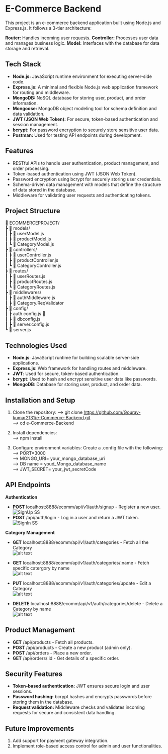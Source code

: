 # E-Commerce Backend
This project is an e-commerce backend application built using Node.js and Express.js. It follows a 3-tier architecture:

**Router:** Handles incoming user requests.
**Controller:** Processes user data and manages business logic.
**Model:** Interfaces with the database for data storage and retrieval.


## Tech Stack
* **Node.js:** JavaScript runtime environment for executing server-side code.
* **Express.js:** A minimal and flexible Node.js web application framework for routing and middleware.
* **MongoDB:** NoSQL database for storing user, product, and order information.
* **Mongoose:** MongoDB object modeling tool for schema definition and data validation.
* **JWT (JSON Web Token):** For secure, token-based authentication and session management.
* **bcrypt:** For password encryption to securely store sensitive user data.
* **Postman:** Used for testing API endpoints during development.

 ## Features
* RESTful APIs to handle user authentication, product management, and order processing.
* Token-based authentication using JWT (JSON Web Token).
* Password encryption using bcrypt for securely storing user credentials.
* Schema-driven data management with models that define the structure of data stored in the database.
* Middleware for validating user requests and authenticating tokens.

## Project Structure
📂 ECOMMERCEPROJECT/<br> ┣ 📂 models/ <br>┃ ┣ 📜 userModel.js<br> ┃ ┣ 📜 productModel.js <br>┃ ┗ 📜 CategoryModel.js <br>┣ 📂 controllers/ <br>┃ ┣ 📜 userController.js<br> ┃ ┣ 📜 productController.js <br> ┃ ┗ 📜 CategoryController.js <br>┣ 📂 routes/<br> ┃ ┣ 📜 userRoutes.js <br>┃ ┣ 📜 productRoutes.js<br> ┃ ┗ 📜 CategoryRoutes.js<br> ┣ 📂 middlewares/ <br>┃ ┣ 📜 authMiddleware.js <br> ┃ ┣ 📜 Category.ReqValidator <br> ┣ 📂 config/ <br> ┃ ┣ auth.config.js 📜 <br> ┃ ┣ 📜 dbconfig.js <br>┃ ┣ 📜 server.config.js <br>  ┗ 📜 server.js


## Technologies Used
- **Node.js**: JavaScript runtime for building scalable server-side applications.
- **Express.js**: Web framework for handling routes and middleware.
- **JWT**: Used for secure, token-based authentication.
- **bcrypt**: Used to hash and encrypt sensitive user data like passwords.
- **MongoDB**: Database for storing user, product, and order data.

## Installation and Setup

1. Clone the repository:
--> git clone https://github.com/Gourav-kumar2131/e-Commerce-Backend.git <br>
--> cd e-Commerce-Backend <br>

2. Install dependencies: <br>
  -->  npm install

3. Configure environment variables: Create a .config file with the following:
--> PORT=3000 <br>
--> MONGO_URI= your_mongo_database_uri <br>
--> DB name = youd_Mongo_database_name <br>
--> JWT_SECRET= your_jwt_secretCode <br>


## API Endpoints
**Authentication**
* **POST** localhost:8888/ecomm/api/v1/auth/signup - Register a new user. <br>
![SignUp SS](Utility/SignUpSS.png)
* **POST** /api/auth/login - Log in a user and return a JWT token. <br>
![SignIn SS](Utility/SingIn_SS.png)

**Category Management**
* **GET** localhost:8888/ecomm/api/v1/auth/categories - Fetch all the Category <br>
![alt text](Utility/AllCategory.png)

* **GET** localhost:8888/ecomm/api/v1/auth/categories/:name  - Fetch specific catergory by name <br>
![alt text](Utility/OneCategory.png)

* **PUT** localhost:8888/ecomm/api/v1/auth/categories/update - Edit a Category <br>
![alt text](Utility/EditCaategory.png)

* **DELETE** localhost:8888/ecomm/api/v1/auth/categories/delete - Delete a Category by name <br>
![alt text](Utility/DelCategory.png)


## Product Management
* **GET** /api/products - Fetch all products. 
* **POST** /api/products - Create a new product (admin only).
* **POST** /api/orders - Place a new order.
* **GET** /api/orders/:id - Get details of a specific order.

## Security Features
* **Token-based authentication:** JWT ensures secure login and user sessions.
* **Password hashing:** bcrypt hashes and encrypts passwords before storing them in the database.
* **Request validation:** Middleware checks and validates incoming requests for secure and consistent data handling.
## Future Improvements
1. Add support for payment gateway integration.
2. Implement role-based access control for admin and user functionalities.


